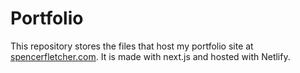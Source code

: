 # Portfolio

This repository stores the files that host my portfolio site at [spencerfletcher.com](https://spencerfletcher.com). It is made with next.js and hosted with Netlify.
